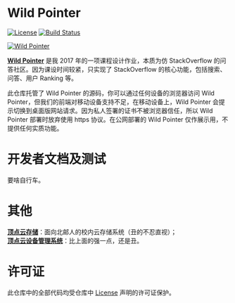 # Wild Pointer

[![License](http://7xktmz.com1.z0.glb.clouddn.com/license-UDL.svg)](https://github.com/Forec/WildPointer/blob/master/LICENSE) 
[![Build Status](https://travis-ci.org/Forec/WildPointer.svg?branch=deploy)](https://travis-ci.org/Forec/WildPointer)

[![Wild Pointer](http://7xktmz.com1.z0.glb.clouddn.com/wildpointer-index.png)](http://wildpointer.forec.cn)

[**Wild Pointer**](http://wildpointer.forec.cn) 是我 2017 年的一项课程设计作业，本质为仿 StackOverflow 的问答社区。因为课设时间较紧，只实现了 StackOverflow 的核心功能，包括搜索、问答、用户 Ranking 等。

此仓库托管了 Wild Pointer 的源码，你可以通过任何设备的浏览器访问 Wild Pointer，但我们的前端对移动设备支持不足，在移动设备上，Wild Pointer 会提示切换到桌面版网站请求。因为私人签署的证书不被浏览器信任，所以 Wild Pointer 部署时放弃使用 https 协议。在公网部署的 Wild Pointer 仅作展示用，不提供任何实质功能。

# 开发者文档及测试

要啥自行车。

# 其他

[**顶点云存储**](https://github.com/Forec/zenith-cloud)：面向北邮人的校内云存储系统（丑的不忍直视）；  
[**顶点云设备管理系统**](https://github.com/Forec/zenith-monitor)：比上面的强一点，还是丑。

# 许可证
此仓库中的全部代码均受仓库中 [License](https://github.com/Forec/WildPointer/blob/master/LICENSE) 声明的许可证保护。
